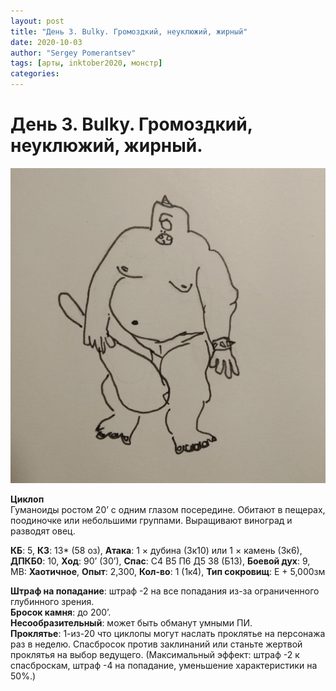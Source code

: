 ```yaml
---
layout: post
title: "День 3. Bulky. Громоздкий, неуклюжий, жирный"
date: 2020-10-03
author: "Sergey Pomerantsev"
tags: [арты, inktober2020, монстр]
categories:
---
```


# День 3. Bulky. Громоздкий, неуклюжий, жирный.

![](/assets/images/_inktober20-3.jpg)

**Циклоп**  
Гуманоиды ростом 20’ с одним глазом посередине. Обитают в пещерах, поодиночке или небольшими группами. Выращивают виноград и разводят овец.

**КБ**: 5, **КЗ**: 13* (58 оз), **Атака**: 1 × дубина (3к10) или 1 × камень (3к6), **ДПКБ0**: 10, **Ход**: 90’ (30’), **Спас**: С4 В5 П6 Д5 З8 (Б13), **Боевой дух**: 9, МВ: **Хаотичное**, **Опыт**: 2,300, **Кол-во**: 1 (1к4), **Тип сокровищ**: E + 5,000зм

**Штраф на попадание**: штраф -2 на все попадания из-за ограниченного глубинного зрения.  
**Бросок камня**: до 200’.  
**Несообразительный**: может быть обманут умными ПИ.  
**Проклятье**: 1-из-20 что циклопы могут наслать проклятье на персонажа раз в неделю. Спасбросок против заклинаний или станьте жертвой проклятья на выбор ведущего. (Максимальный эффект: штраф -2 к спасброскам, штраф -4 на попадание, уменьшение характеристики на 50%.)
